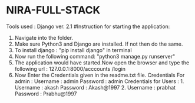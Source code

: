# NIRA-FULL-STACK
Tools used : Django ver. 2.1
#Instruction for starting the application:
1. Navigate into the folder.
2. Make sure Python3 and Django are installed. If not then do the same.
3. To install django : "pip install django" in terminal
4. Now run the following command: "python3 manage.py runserver"
5. The application would have started.Now open the browser and type the following url : 127.0.0.1:8000/acccounts
   /login
6. Now Enter the Credentials given in the readme.txt file.
   Credentials For admin : Username : admin
                           Password : admin
   Credentials for Users : 1. Username : akash
                              Password : Akash@1997
                           2. Username : prabhat
                              Password : Prabhu@1997
